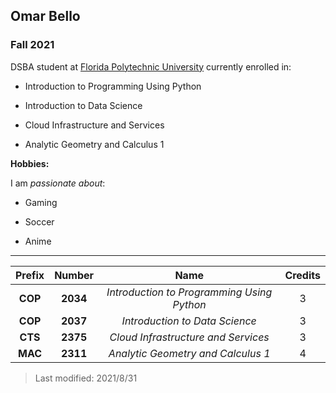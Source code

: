 ## Omar Bello

### Fall 2021

DSBA student at [Florida Polytechnic University](https://www.floridapoly.edu) currently enrolled in: 

- Introduction to Programming Using Python

- Introduction to Data Science

- Cloud Infrastructure and Services

- Analytic Geometry and Calculus 1

**Hobbies:**

I am _passionate about_: 

- Gaming

- Soccer

- Anime

***

|  Prefix  |  Number  |                      Name                  |Credits|
|:--------:|:--------:|:------------------------------------------:|:-----:|
| **COP**  | **2034** | *Introduction to Programming Using Python* |   3   |
| **COP**  | **2037** |       *Introduction to Data Science*       |   3   |
| **CTS**  | **2375** |    *Cloud Infrastructure and Services*     |   3   |
| **MAC**  | **2311** |    *Analytic Geometry and Calculus 1*      |   4   |
> Last modified: 2021/8/31
